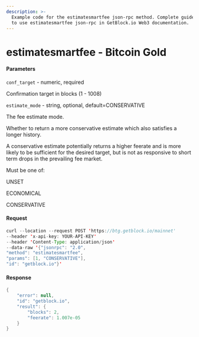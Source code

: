 ```yaml
---
description: >-
  Example code for the estimatesmartfee json-rpc method. Сomplete guide on how
  to use estimatesmartfee json-rpc in GetBlock.io Web3 documentation.
---
```


# estimatesmartfee - Bitcoin Gold

#### Parameters

`conf_target` - numeric, required

Confirmation target in blocks (1 - 1008)

`estimate_mode` - string, optional, default=CONSERVATIVE

The fee estimate mode.

Whether to return a more conservative estimate which also satisfies a longer history.

A conservative estimate potentially returns a higher feerate and is more likely to be sufficient for the desired target, but is not as responsive to short term drops in the prevailing fee market.

Must be one of:

UNSET

ECONOMICAL

CONSERVATIVE

#### Request

```java
curl --location --request POST 'https://btg.getblock.io/mainnet' 
--header 'x-api-key: YOUR-API-KEY' 
--header 'Content-Type: application/json' 
--data-raw '{"jsonrpc": "2.0",
"method": "estimatesmartfee",
"params": [1, "CONSERVATIVE"],
"id": "getblock.io"}'
```

#### Response

```java
{
    "error": null,
    "id": "getblock.io",
    "result": {
        "blocks": 2,
        "feerate": 1.007e-05
    }
}
```

